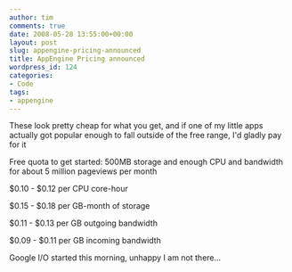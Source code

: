 ```yaml
---
author: tim
comments: true
date: 2008-05-28 13:55:00+00:00
layout: post
slug: appengine-pricing-announced
title: AppEngine Pricing announced
wordpress_id: 124
categories:
- Code
tags:
- appengine
---
```


These look pretty cheap for what you get, and if one of my little apps actually got popular enough to fall outside of the free range, I'd gladly pay for it  
  


Free quota to get started: 500MB storage and enough CPU and bandwidth for about 5 million pageviews per month  

$0.10 - $0.12 per CPU core-hour  

$0.15 - $0.18 per GB-month of storage  

$0.11 - $0.13 per GB outgoing bandwidth  

$0.09 - $0.11 per GB incoming bandwidth  
  


Google I/O started this morning, unhappy I am not there...
